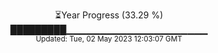 <p align="center">
⏳Year Progress (33.29 %) <br>
█████████▁▁▁▁▁▁▁▁▁▁▁▁▁▁▁▁▁▁▁▁▁ <br>
<sub>Updated: Tue, 02 May 2023 12:03:07 GMT</sub>
</p>

